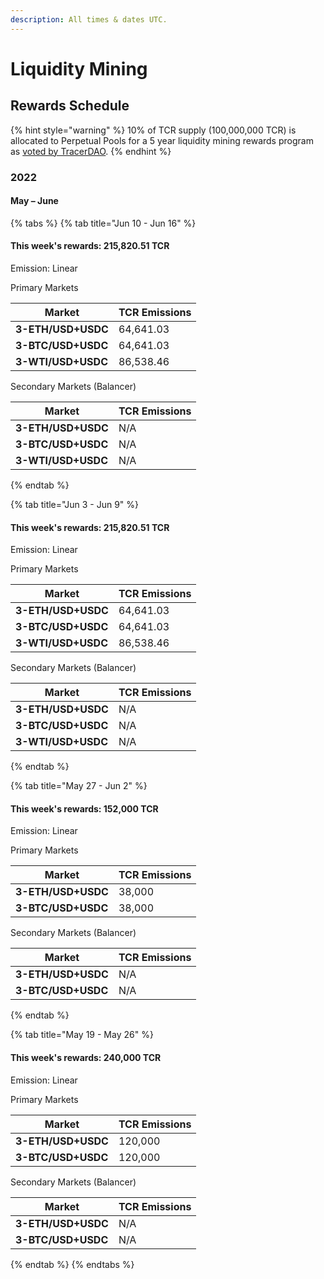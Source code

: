 ```yaml
---
description: All times & dates UTC.
---
```


# Liquidity Mining

## Rewards Schedule

{% hint style="warning" %}
10% of TCR supply (100,000,000 TCR) is allocated to Perpetual Pools for a 5 year liquidity mining rewards program as [voted by TracerDAO](https://snapshot.org/#/tracer.eth/proposal/QmUo3YP6APLp5ryo8rmRc3bnMZERD1fEwapMySM7PDJMrk).
{% endhint %}

### 2022

#### May – June

{% tabs %}
{% tab title="Jun 10 - Jun 16" %}
#### This week's rewards: 215,820.51 **TCR**

Emission: Linear&#x20;



Primary Markets

| Market             | TCR Emissions |
| ------------------ | ------------- |
| **3-ETH/USD+USDC** | 64,641.03     |
| **3-BTC/USD+USDC** | 64,641.03     |
| **3-WTI/USD+USDC** | 86,538.46     |



Secondary Markets (Balancer)

| Market             | TCR Emissions |
| ------------------ | ------------- |
| **3-ETH/USD+USDC** | N/A           |
| **3-BTC/USD+USDC** | N/A           |
| **3-WTI/USD+USDC** | N/A           |
{% endtab %}

{% tab title="Jun 3 - Jun 9" %}
#### This week's rewards: 215,820.51 **TCR**

Emission: Linear&#x20;



Primary Markets

| Market             | TCR Emissions |
| ------------------ | ------------- |
| **3-ETH/USD+USDC** | 64,641.03     |
| **3-BTC/USD+USDC** | 64,641.03     |
| **3-WTI/USD+USDC** | 86,538.46     |



Secondary Markets (Balancer)

| Market             | TCR Emissions |
| ------------------ | ------------- |
| **3-ETH/USD+USDC** | N/A           |
| **3-BTC/USD+USDC** | N/A           |
| **3-WTI/USD+USDC** | N/A           |
{% endtab %}

{% tab title="May 27 - Jun 2" %}
#### This week's rewards: 152,000 **TCR**

Emission: Linear&#x20;



Primary Markets

| Market             | TCR Emissions |
| ------------------ | ------------- |
| **3-ETH/USD+USDC** | 38,000        |
| **3-BTC/USD+USDC** | 38,000        |



Secondary Markets (Balancer)

| Market             | TCR Emissions |
| ------------------ | ------------- |
| **3-ETH/USD+USDC** | N/A           |
| **3-BTC/USD+USDC** | N/A           |
{% endtab %}

{% tab title="May 19 - May 26" %}
#### This week's rewards: 240,000 **TCR**

Emission: Linear



Primary Markets

| Market             | TCR Emissions |
| ------------------ | ------------- |
| **3-ETH/USD+USDC** | 120,000       |
| **3-BTC/USD+USDC** | 120,000       |



Secondary Markets (Balancer)

| Market             | TCR Emissions |
| ------------------ | ------------- |
| **3-ETH/USD+USDC** | N/A           |
| **3-BTC/USD+USDC** | N/A           |
{% endtab %}
{% endtabs %}
